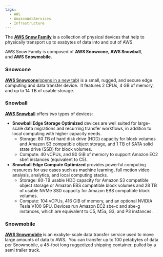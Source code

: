 ```yaml
---
tags:
  - AWS
  - AmazonWebServices
  - Infrastructure
---
```


The [**AWS Snow Family**](https://aws.amazon.com/snow) is a collection of physical devices that help to physically transport up to exabytes of data into and out of AWS.

AWS Snow Family is composed of **AWS Snowcone**, **AWS Snowball**, and **AWS Snowmobile**.

### Snowcone

[**AWS Snowcone**(opens in a new tab)](https://aws.amazon.com/snowcone) is a small, rugged, and secure edge computing and data transfer device. 
It features 2 CPUs, 4 GB of memory, and up to 14 TB of usable storage.

### Snowball

[**AWS Snowball**](https://aws.amazon.com/snowball/) offers two types of devices:

- **Snowball Edge Storage Optimized** devices are well suited for large-scale data migrations and recurring transfer workflows, in addition to local computing with higher capacity needs. 
    - Storage: 80 TB of hard disk drive (HDD) capacity for block volumes and Amazon S3 compatible object storage, and 1 TB of SATA solid state drive (SSD) for block volumes. 
    - Compute: 40 vCPUs, and 80 GiB of memory to support Amazon EC2 sbe1 instances (equivalent to C5).
- **Snowball Edge Compute Optimized** provides powerful computing resources for use cases such as machine learning, full motion video analysis, analytics, and local computing stacks. 
    - Storage: 80-TB usable HDD capacity for Amazon S3 compatible object storage or Amazon EBS compatible block volumes and 28 TB of usable NVMe SSD capacity for Amazon EBS compatible block volumes. 
    - Compute: 104 vCPUs, 416 GiB of memory, and an optional NVIDIA Tesla V100 GPU. Devices run Amazon EC2 sbe-c and sbe-g instances, which are equivalent to C5, M5a, G3, and P3 instances.

### Snowmobile

[**AWS Snowmobile**](https://aws.amazon.com/snowmobile) is an exabyte-scale data transfer service used to move large amounts of data to AWS. 
You can transfer up to 100 petabytes of data per Snowmobile, a 45-foot long ruggedized shipping container, pulled by a semi trailer truck.